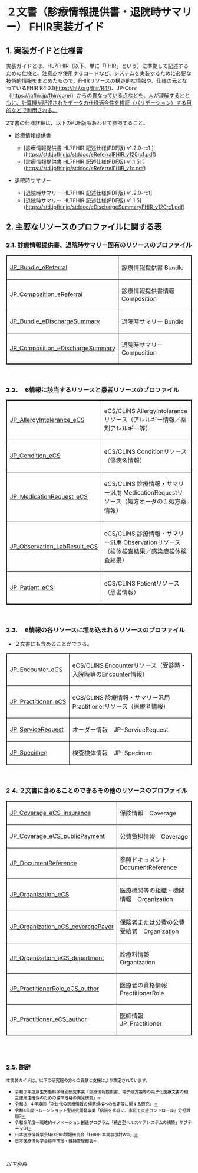 <style type="text/css">

table {
  border: solid 1px black;
  border-collapse: collapse;
}
 
table td {
  border: solid 1px black;

}

table th {
  border: solid 1px black;
}
   h1 {
      counter-reset: chapter;
    }

    h2 {
      counter-reset: sub-chapter;
    }

    h3 {
      counter-reset: section;
    }

    h4 {
      counter-reset: sub-section;
    }

    h5 {
      counter-reset: composite;
    }

    h6 {
      counter-reset: sub-composite;
    }

    h1:before {
      color: black;
      counter-increment: bchapter;
      content:  " ";
    }

    h2:before {
      color: black;
      counter-increment: chapter;
      content: counter(chapter) ". ";
    }

    h3:before {
      color: black;
      counter-increment: sub-chapter;
      content: counter(chapter) "."counter(sub-chapter) ". ";
    }


    h4:before {
      color: black;
      counter-increment: section;
      content: counter(chapter) "."counter(sub-chapter) "."counter(section) " ";
    }

    h5:before {
      color: black;
      counter-increment: sub-section;
      content: counter(chapter) "."counter(sub-chapter) "."counter(section) "."counter(sub-section) " ";
    }

    h6:before {
      color: black;
      counter-increment: sub-sub-section;
      content: "　　"counter(sub-sub-section) "）";
    }

</style>


<a id="top"></a>

# ２文書（診療情報提供書・退院時サマリー） FHIR実装ガイド

## 実装ガイドと仕様書
実装ガイドとは、HL7FHIR（以下、単に「FHIR」という）に準拠して記述するための仕様と、注意点や使用するコードなど、システムを実装するために必要な技術的情報をまとめたもので、FHIRリソースの構造的な情報や、仕様の元となっているFHIR R4.0.1(https://hl7.org/fhir/R4/)、JP-Core（https://jpfhir.jp/fhir/core/）からの異なっている点などを、人が理解するとともに、計算機が記述されたデータの仕様適合性を検証（バリデーション）する目的などで利用される。

2文書の仕様詳細は、以下のPDF版もあわせて参照すること。
  - 診療情報提供書
    - [診療情報提供書 HL7FHIR 記述仕様(PDF版) v1.2.0-rc1 ] 
  (https://std.jpfhir.jp/stddoc/eReferralFHIR_v120rc1.pdf)
    - [診療情報提供書 HL7FHIR 記述仕様(PDF版) v1.1.5r ] 
  (https://std.jpfhir.jp/stddoc/eReferralFHIR_v1x.pdf)

  - 退院時サマリー
    - [退院時サマリー HL7FHIR 記述仕様(PDF版) v1.2.0-rc1] 
    - [退院時サマリー HL7FHIR 記述仕様(PDF版) v1.1.5]
  (https://std.jpfhir.jp/stddoc/eDischargeSummaryFHIR_v120rc1.pdf)


## 主要なリソースのプロファイルに関する表

### 診療情報提供書、退院時サマリー固有のリソースのプロファイル

<table>
      <col style="width:20%"/>
      <tbody>
         <tr>
            <td style="column-width:30%">
               <a href="StructureDefinition-JP-Bundle-eReferral.html" title="StructureDefinition/JP-Bundle-eReferral">JP_Bundle_eReferral</a>
            </td>
            <td>
<p>診療情報提供書 Bundle</p>
</td>
         </tr>
         <tr>
            <td style="column-width:30%">
               <a href="StructureDefinition-JP-Composition-eReferral.html" title="StructureDefinition/JP-Composition-eReferral">JP_Composition_eReferral</a>
            </td>
            <td>
<p>診療情報提供書情報　Composition</p>
</td>
         </tr>
          <tr>
            <td style="column-width:30%">
               <a href="StructureDefinition-JP-Bundle-eDischargeSummary.html" title="StructureDefinition/JP-Bundle-eDischargeSummary">JP_Bundle_eDischargeSummary</a>
            </td>
            <td>
<p>退院時サマリー Bundle</p>
</td>
         </tr>
         <tr>
            <td style="column-width:30%">
               <a href="StructureDefinition-JP-Composition-eDischargeSummary.html" title="StructureDefinition/JP-Composition-eDischargeSummary">JP_Composition_eDischargeSummary</a>
            </td>
            <td>
<p>退院時サマリー Composition</p>
</td>
         </tr>
</table>
<br>


### 　6情報に該当するリソースと患者リソースのプロファイル


<table>
         <tr>
            <td style="column-width:30%">
               <a href="StructureDefinition-JP-AllergyIntolerance-eCS.html" title="StructureDefinition/JP-AllergyIntolerance-eCS">JP_AllergyIntolerance_eCS</a>
            </td>
            <td>
<p>eCS/CLINS AllergyIntoleranceリソース（アレルギー情報／薬剤アレルギー等）</p>
</td>
         </tr>
         <tr>
            <td style="column-width:30%">
               <a href="StructureDefinition-JP-Condition-eCS.html" title="StructureDefinition/JP-Condition-eCS">JP_Condition_eCS</a>
            </td>
            <td>
<p>eCS/CLINS Conditionリソース（傷病名情報）</p>
</td>
         </tr>
         <tr>
            <td style="column-width:30%">
               <a href="StructureDefinition-JP-MedicationRequest-eCS.html" title="StructureDefinition/JP-MedicationRequest-eCS">JP_MedicationRequest_eCS</a>
            </td>
            <td>
<p>eCS/CLINS 診療情報・サマリー汎用 MedicationRequestリソース（処方オーダの１処方薬情報）</p>
</td>
         </tr>
         <tr>
            <td style="column-width:30%">
               <a href="StructureDefinition-JP-Observation-LabResult-eCS.html" title="StructureDefinition/JP-Observation-LabResult-eCS">JP_Observation_LabResult_eCS</a>
            </td>
            <td>
<p>eCS/CLINS 診療情報・サマリー汎用 Observationリソース（検体検査結果／感染症検体検査結果）</p>
</td>
         </tr>
<tr>
            <td style="column-width:30%">
               <a href="StructureDefinition-JP-Patient-eCS.html" title="StructureDefinition/JP-Patient-eCS">JP_Patient_eCS</a>
            </td>
            <td>
<p>eCS/CLINS Patientリソース（患者情報）</p>
</td>
         </tr>
   </table>
<br>


### 　6情報の各リソースに埋め込まれるリソースのプロファイル


* ２文書にも含めることができる。

<table>
<tr>
            <td style="column-width:30%">
               <a href="StructureDefinition-JP-Encounter-eCS.html" title="StructureDefinition/JP-Encounter-eCS">JP_Encounter_eCS</a>
            </td>
            <td>
<p>eCS/CLINS Encounterリソース（受診時・入院時等のEncounter情報）</p>
</td>
         </tr>
<tr>
            <td style="column-width:30%">
               <a href="StructureDefinition-JP-Practitioner-eCS.html" title="StructureDefinition/JP-Practitioner-eCS">JP_Practitioner_eCS</a>
            </td>
            <td>
<p>eCS/CLINS 診療情報・サマリー汎用 Practitionerリソース（医療者情報）</p>
</td>
         </tr>
                  <tr>
            <td style="column-width:30%">
               <a href="StructureDefinition-JP-ServiceRequest.html" title="StructureDefinition/JP-ServiceRequest">JP_ServiceRequest</a>
            </td>
            <td>
<p>オーダー情報　JP-ServiceRequest</p>
</td>
         </tr>
         <tr>
            <td style="column-width:30%">
               <a href="StructureDefinition-JP-Specimen.html" title="StructureDefinition/JP-Specimen">JP_Specimen</a>
            </td>
            <td>
<p>検査検体情報　JP-Specimen</p>
</td>
         </tr>
</table>
<br>


### ２文書に含めることのできるその他のリソースのプロファイル


  <table>
         <tr>
            <td style="column-width:30%">
               <a href="StructureDefinition-JP-Coverage-eCS-insurance.html" title="StructureDefinition/JP-Coverage-eCS-insurance">JP_Coverage_eCS_insurance</a>
            </td>
            <td>
<p>保険情報　Coverage</p>
</td>
         </tr>
         <tr>
            <td style="column-width:30%">
               <a href="StructureDefinition-JP-Coverage-eCS-publicPayment.html" title="StructureDefinition/JP-Coverage-eCS-publicPayment">JP_Coverage_eCS_publicPayment</a>
            </td>
            <td>
<p>公費負担情報　Coverage</p>
</td>
         </tr>
         <tr>
            <td style="column-width:30%">
               <a href="StructureDefinition-JP-DocumentReference.html" title="StructureDefinition/JP-DocumentReference">JP_DocumentReference</a>
            </td>
            <td>
<p>参照ドキュメント　DocumentReference</p>
</td>
         </tr>
                  <tr>
            <td style="column-width:30%">
               <a href="StructureDefinition-JP-Organization-eCS.html" title="StructureDefinition/JP-Organization-eCS">JP_Organization_eCS</a>
            </td>
            <td>
<p>医療機関等の組織・機関情報　Organization</p>
</td>
         </tr>
         <tr>
            <td style="column-width:30%">
               <a href="StructureDefinition-JP-Organization-eCS-coveragePayer.html" title="StructureDefinition/JP-Organization-eCS-coveragePayer">JP_Organization_eCS_coveragePayer</a>
            </td>
            <td>
<p>保険者または公費の公費受給者　Organization</p>
</td>
         </tr>
         <tr>
            <td style="column-width:30%">
               <a href="StructureDefinition-JP-Organization-eCS-department.html" title="StructureDefinition/JP-Organization-eCS-department">JP_Organization_eCS_department</a>
            </td>
            <td>
<p>診療科情報　Organization</p>
</td>
         </tr>
         <tr>
            <td style="column-width:30%">
               <a href="StructureDefinition-JP-PractitionerRole-eCS-author.html" title="StructureDefinition/JP-PractitionerRole-eCS-author">JP_PractitionerRole_eCS_author</a>
            </td>
            <td>
<p>医療者の資格情報　PractitionerRole</p>
</td>
         </tr>
         <tr>
            <td style="column-width:30%">
               <a href="StructureDefinition-JP-Practitioner-eCSauthor.html" title="StructureDefinition/JP-Practitioner-eCSauthor">JP_Practitioner_eCS_author</a>
            </td>
            <td>
<p>医師情報　JP_Practitioner</p>
</td>
         </tr>
</table>
         
<br><br>



### 謝辞

 <span style="color: black; font-size: 80%;">本実装ガイドは、以下の研究班の方々の貢献と支援により策定されています。</span>

  - <span style="color: black; font-size: 80%;">令和２年度厚⽣労働科学特別研究事業「診療情報提供書、電⼦処⽅箋等の電⼦化医療⽂書の相互運⽤性確保のための標準規格の開発研究」<a href="https://mhlw-grants.niph.go.jp/project/145722">☞</a></span>
  - <span style="color: black; font-size: 80%;">令和３−４年度同「次世代の医療情報の標準規格への改定等に関する研究」<a href="https://mhlw-grants.niph.go.jp/project/164909">☞</a></span>
  - <span style="color: black; font-size: 80%;">令和4年度〜ムーンショット型研究開発事業「病院を家庭に、家庭で炎症コントロール」分担課題7<a href="https://biomse.t.u-tokyo.ac.jp/moonshot/">☞</a></span>
  - <span style="color: black; font-size: 80%;">令和５年度〜戦略的イノベーション創造プログラム「統合型ヘルスケアシステムの構築」サブテーマD1<a href="https://d1www.sip3.jp/">☞</a></span>
  - <span style="color: black; font-size: 80%;">日本医療情報学会NeXERS課題研究会「FHIR日本実装検討WG」<a href="https://jpfhir.jp/">☞</a></span>
  - <span style="color: black; font-size: 80%;">日本医療情報学会標準策定・維持管理部会<a href="https://www.jami.jp/jamistd/standards-development/">☞</a></span>
  
 <br>

*以下余白*